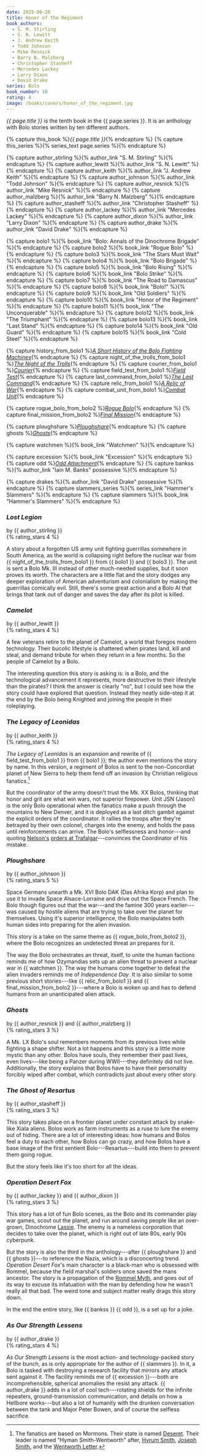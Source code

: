```yaml
---
date: 2025-06-28
title: Honor of the Regiment
book_authors:
  - S. M. Stirling
  - S. N. Lewitt
  - J. Andrew Keith
  - Todd Johnson
  - Mike Resnick
  - Barry N. Malzberg
  - Christopher Stasheff
  - Mercedes Lackey
  - Larry Dixon
  - David Drake
series: Bolo
book_number: 10
rating: 4
image: /books/covers/honor_of_the_regiment.jpg
---
```


<cite class="book-title">{{ page.title }}</cite> is the tenth book in the
<span class="book-series">{{ page.series }}</span>. It is an anthology with
Bolo stories written by ten different authors.

{% capture this_book %}<cite class="book-title">{{ page.title }}</cite>{% endcapture %}
{% capture this_series %}{% series_text page.series %}{% endcapture %}

{% capture author_stirling %}{% author_link "S. M. Stirling" %}{% endcapture %}
{% capture author_lewitt %}{% author_link "S. N. Lewitt" %}{% endcapture %}
{% capture author_keith %}{% author_link "J. Andrew Keith" %}{% endcapture %}
{% capture author_johnson %}{% author_link "Todd Johnson" %}{% endcapture %}
{% capture author_resnick %}{% author_link "Mike Resnick" %}{% endcapture %}
{% capture author_malzberg %}{% author_link "Barry N. Malzberg" %}{% endcapture %}
{% capture author_stasheff %}{% author_link "Christopher Stasheff" %}{% endcapture %}
{% capture author_lackey %}{% author_link "Mercedes Lackey" %}{% endcapture %}
{% capture author_dixon %}{% author_link "Larry Dixon" %}{% endcapture %}
{% capture author_drake %}{% author_link "David Drake" %}{% endcapture %}

{% capture bolo1 %}{% book_link "Bolo: Annals of the Dinochrome Brigade" %}{% endcapture %}
{% capture bolo2 %}{% book_link "Rogue Bolo" %}{% endcapture %}
{% capture bolo3 %}{% book_link "The Stars Must Wait" %}{% endcapture %}
{% capture bolo4 %}{% book_link "Bolo Brigade" %}{% endcapture %}
{% capture bolo5 %}{% book_link "Bolo Rising" %}{% endcapture %}
{% capture bolo6 %}{% book_link "Bolo Strike" %}{% endcapture %}
{% capture bolo7 %}{% book_link "The Road to Damascus" %}{% endcapture %}
{% capture bolo8 %}{% book_link "Bolo!" %}{% endcapture %}
{% capture bolo9 %}{% book_link "Old Soldiers" %}{% endcapture %}
{% capture bolo10 %}{% book_link "Honor of the Regiment" %}{% endcapture %}
{% capture bolo11 %}{% book_link "The Unconquerable" %}{% endcapture %}
{% capture bolo12 %}{% book_link "The Triumphant" %}{% endcapture %}
{% capture bolo13 %}{% book_link "Last Stand" %}{% endcapture %}
{% capture bolo14 %}{% book_link "Old Guard" %}{% endcapture %}
{% capture bolo15 %}{% book_link "Cold Steel" %}{% endcapture %}

{% capture history_from_bolo1 %}<a href="/books/bolo_annals_of_the_dinochrome_brigade/#a-short-history-of-the-bolo-fighting-machines"><cite class="short-story-title">A Short History of the Bolo Fighting Machines</cite></a>{% endcapture %}
{% capture night_of_the_trolls_from_bolo1 %}<a href="/books/bolo_annals_of_the_dinochrome_brigade/#the-night-of-the-trolls"><cite class="short-story-title">The Night of the Trolls</cite></a>{% endcapture %}
{% capture courier_from_bolo1 %}<a href="/books/bolo_annals_of_the_dinochrome_brigade/#courier"><cite class="short-story-title">Courier</cite></a>{% endcapture %}
{% capture field_test_from_bolo1 %}<a href="/books/bolo_annals_of_the_dinochrome_brigade/#field-test"><cite class="short-story-title">Field Test</cite></a>{% endcapture %}
{% capture last_command_from_bolo1 %}<a href="/books/bolo_annals_of_the_dinochrome_brigade/#the-last-command"><cite class="short-story-title">The Last Command</cite></a>{% endcapture %}
{% capture relic_from_bolo1 %}<a href="/books/bolo_annals_of_the_dinochrome_brigade/#a-relic-of-war"><cite class="short-story-title">A Relic of War</cite></a>{% endcapture %}
{% capture combat_unit_from_bolo1 %}<a href="/books/bolo_annals_of_the_dinochrome_brigade/#combat-unit"><cite class="short-story-title">Combat Unit</cite></a>{% endcapture %}

{% capture rogue_bolo_from_bolo2 %}<a href="/books/rogue_bolo/#rogue-bolo"><cite class="short-story-title">Rogue Bolo</cite></a>{% endcapture %}
{% capture final_mission_from_bolo2  %}<a href="/books/rogue_bolo/#final-mission"><cite class="short-story-title">Final Mission</cite></a>{% endcapture %}

{% capture ploughshare %}<a href="#ploughshare"><cite class="short-story-title">Ploughshare</cite></a>{% endcapture %}
{% capture ghosts %}<a href="#ghosts"><cite class="short-story-title">Ghosts</cite></a>{% endcapture %}

{% capture watchmen %}{% book_link "Watchmen" %}{% endcapture %}

{% capture excession %}{% book_link "Excession" %}{% endcapture %}
{% capture odd %}<a href="/books/the_state_of_the_art/#odd-attachment"><cite class="short-story-title">Odd Attachment</cite></a>{% endcapture %}
{% capture bankss %}{% author_link "Iain M. Banks" possessive %}{% endcapture %}

{% capture drakes %}{% author_link "David Drake" possessive %}{% endcapture %}
{% capture slammers_series %}{% series_link "Hammer's Slammers" %}{% endcapture %}
{% capture slammers %}{% book_link "Hammer's Slammers" %}{% endcapture %}

### <cite class="short-story-title">Lost Legion</cite>
<div class="written-by">by {{ author_stirling }}</div>
{% rating_stars 4 %}

A story about a forgotten US army unit fighting guerrillas somewhere in South
America, as the world is collapsing right before the nuclear war from {{
night_of_the_trolls_from_bolo1 }} from {{ bolo1 }} and {{ bolo3 }}. The unit
is sent a Bolo Mk. III instead of other much-needed supplies, but it soon
proves its worth. The characters are a little flat and the story dodges any
deeper exploration of American adventurism and colonialism by making the
guerrillas comically evil. Still, there's some great action and a Bolo AI that
brings that tank out of danger and saves the day after its pilot is killed.

### <cite class="short-story-title">Camelot</cite>
<div class="written-by">by {{ author_lewitt }}</div>
{% rating_stars 4 %}

A few veterans retire to the planet of Camelot, a world that foregos modern
technology. Their bucolic lifestyle is shattered when pirates land, kill and
steal, and demand tribute for when they return in a few months. So the people
of Camelot by a Bolo.

The interesting question this story is asking is: is a Bolo, and the
technological advancement it represents, more destructive to their lifestyle
than the pirates? I think the answer is clearly "no", but I could see how the
story could have explored that question. Instead they neatly side-step it at
the end by the Bolo being Knighted and joining the people in their
roleplaying.

### <cite class="short-story-title">The Legacy of Leonidas</cite>
<div class="written-by">by {{ author_keith }}</div>
{% rating_stars 4 %}

<cite class="short-story-title">The Legacy of Leonidas</cite> is an expansion
and rewrite of {{ field_test_from_bolo1 }} from {{ bolo1 }}; the author even
mentions the story by name. In this version, a regiment of Bolos is sent to
the non-Concordiat planet of New Sierra to help them fend off an invasion by
Christian religious fanatics.[^mormons]

[^mormons]:
    The fanatics are based on Mormons. Their state is named
    [Deseret][deseret]. Their leader is named "Hyman Smith-Wentworth" after,
    [Hyrum Smith][hyrum], [Joseph Smith][smith], and the [Wentworth
    Letter][wentworth].

[deseret]: https://en.wikipedia.org/wiki/State_of_Deseret
[hyrum]: https://en.wikipedia.org/wiki/Hyrum_Smith
[smith]: https://en.wikipedia.org/wiki/Joseph_Smith
[wentworth]: https://en.wikipedia.org/wiki/Wentworth_letter

But the coordinator of the army doesn't trust the Mk. XX Bolos, thinking that
honor and grit are what win wars, not superior firepower. Unit JSN (Jason) is
the only Bolo operational when the fanatics make a push through the mountains
to New Denver, and it is deployed as a last ditch gambit against the explicit
orders of the coordinator. It rallies the troops after they're betrayed by
their own colonel, charges into the enemy, and holds the pass until
reinforcements can arrive. The Bolo's selflessness and honor---and quoting
[Nelson's][nelson] [orders at Trafalgar][duty]---convinces the Coordinator of
his mistake.

[nelson]: https://en.wikipedia.org/wiki/Horatio_Nelson,_1st_Viscount_Nelson
[duty]: https://en.wikipedia.org/wiki/England_expects_that_every_man_will_do_his_duty

### <cite class="short-story-title">Ploughshare</cite>
<div class="written-by">by {{ author_johnson }}</div>
{% rating_stars 5 %}

Space Germans unearth a Mk. XVI Bolo DAK (Das Afrika Korp) and plan to use it
to invade Space Alsace-Lorraine and drive out the Space French. The Bolo
though figures out that the war---and the famine 300 years earlier---was
caused by hostile aliens that are trying to take over the planet for
themselves. Using it's superior intelligence, the Bolo manipulates both human
sides into preparing for the alien invasion.

This story is a take on the same theme as {{ rogue_bolo_from_bolo2 }}, where
the Bolo recognizes an undetected threat an prepares for it.

The way the Bolo orchestrates an threat, itself, to unite the human factions
reminds me of how Ozymandias sets up an alien threat to prevent a nuclear war
in {{ watchmen }}. The way the humans come together to defeat the alien
invaders reminds me of <cite class="movie-title">Independence Day</cite>. It
is also similar to some previous short stories---like {{ relic_from_bolo1 }}
and {{ final_mission_from_bolo2 }}---where a Bolo is woken up and has to
defend humans from an unanticipated alien attack.

### <cite class="short-story-title">Ghosts</cite>
<div class="written-by">by {{ author_resnick }} and {{ author_malzberg }}</div>
{% rating_stars 3 %}

A Mk. LX Bolo's soul remembers moments from its previous lives while fighting
a shape shifter. Not a lot happens and this story is a little more mystic than
any other. Bolos have souls, they remember their past lives, even lives---like
being a Panzer during WWII---they definitely did not live. Additionally, the
story explains that Bolos have to have their personality forcibly wiped after
combat, which contradicts just about every other story.

### <cite class="short-story-title">The Ghost of Resartus</cite>
<div class="written-by">by {{ author_stasheff }}</div>
{% rating_stars 3 %}

This story takes place on a frontier planet under constant attack by
snake-like Xiala aliens. Bolos work as farm instruments as a ruse to lure the
enemy out of hiding. There are a lot of interesting ideas: how humans and
Bolos feel a duty to each other, how Bolos can go crazy, and how Bolos have a
base image of the first sentient Bolo---Resartus---build into them to prevent
them going rogue.

But the story feels like it's too short for all the ideas.

### <cite class="short-story-title">Operation Desert Fox</cite>
<div class="written-by">by {{ author_lackey }} and {{ author_dixon }}</div>
{% rating_stars 3 %}

This story has a lot of fun Bolo scenes, as the Bolo and its commander play
war games, scout out the planet, and run around saving people like an
over-grown, Dinochrome [Lassie][lassie]. The enemy is a nameless corporation
that decides to take over the planet, which is right out of late 80s, early
90s cyberpunk.

But the story is also the third in the anthology---after {{ ploughshare }} and
{{ ghosts }}---to reference the Nazis, which is a disconcerting trend. 
<cite class="short-story-title">Operation Desert Fox</cite>'s main character
is a black-man who is obsessed with Rommel, because the field marshal's
soldiers once saved the mans ancestor. The story is a propagation of the
[Rommel Myth][rm], and goes out of its way to excuse its infatuation with the
man by defending how he wasn't really all that bad. The weird tone and subject
matter really drags this story down.

[rm]: https://en.wikipedia.org/wiki/Rommel_myth

In the end the entire story, like {{ bankss }} {{ odd }}, is a set up for a
joke.

[lassie]: https://en.wikipedia.org/wiki/Lassie

### <cite class="short-story-title">As Our Strength Lessens</cite>
<div class="written-by">by {{ author_drake }}</div>
{% rating_stars 4 %}

<cite class="short-story-title">As Our Strength Lessens</cite> is the most
action- and technology-packed story of the bunch, as is only appropriate for
the author of {{ slammers }}. In it, a Bolo is tasked with destroying a
research facility that mirrors any attack sent against it. The facility
reminds me of {{ excession }}---both are incomprehensible, spherical
anomalies the resist any attack. {{ author_drake }} adds in a lot of cool
tech---rotating shields for the infinite repeaters, ground-transmission
communication, and details on how a Hellbore works---but also a lot of
humanity with the drunken conversation between the tank and Major Peter Bowen,
and of course the selfless sacrifice.
